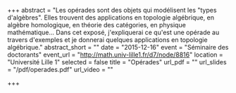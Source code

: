 +++
abstract = "Les opérades sont des objets qui modélisent les \"types d'algèbres\". Elles trouvent des applications  en topologie algébrique, en algèbre homologique, en théorie des catégories, en physique mathématique... Dans cet exposé, j'expliquerai ce qu'est une opérade au travers d'exemples et je donnerai quelques applications en topologie algébrique."
abstract_short = ""
date = "2015-12-16"
event = "Séminaire des doctorants"
event_url = "http://math.univ-lille1.fr/d7/node/8816"
location = "Université Lille 1"
selected = false
title = "Opérades"
url_pdf = ""
url_slides = "/pdf/operades.pdf"
url_video = ""

+++
